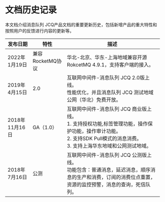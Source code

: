 # 文档历史记录

本文档介绍消息队列 JCQ产品文档的重要更新历史，包括新增产品的重大特性和按照用户的反馈进行内容的更新等。

|发布日期|特性|描述|
|-|-|-|
|2022年1月19日|兼容RocketMQ协议|华北-北京、华东-上海地域兼容开源RokcetMQ 4.9.1，支持客户端的接入。|
|2019年4月15日|2.0|互联网中间件-消息队列 JCQ 2.0版上线。<br/>性能优化，并且消息队列 JCQ 测试地域公网（华北）免费开放。|
|2018年11月16日|GA（1.0）|互联网中间件-消息队列 JCQ 商业版上线。<br/>1. 支持授权功能,标签管理功能，操作保护功能，操作审计功能。<br/>2. 支持SDK Pull模式的消息消费。<br/>3. 支持上海华东地域和公网测试地域。|
|2018年7月16日|公测|互联网中间件-消息队列 JCQ 公测版上线。<br/>功能包含：普通消息，延迟消息，顺序消息的生产和消费，订阅的消费位点重置，资源的监控预警，消息的查询，死信队列。|
